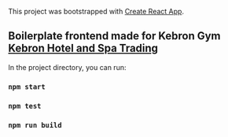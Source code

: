 This project was bootstrapped with [Create React App](https://github.com/facebook/create-react-app).

## Boilerplate frontend made for Kebron Gym [Kebron Hotel and Spa Trading](http://www.kebronguesthouse.com/)

In the project directory, you can run:

### `npm start`

### `npm test`

### `npm run build`
